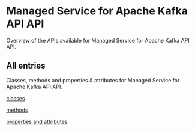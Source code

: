 [
This is a templated file. Adding content to this file may result in it being
reverted. Instead, if you want to place additional content, create an
"overview_content.md" file in `docs/` directory. The Sphinx tool will
pick up on the content and merge the content.
]: #

# Managed Service for Apache Kafka API API

Overview of the APIs available for Managed Service for Apache Kafka API API.

## All entries

Classes, methods and properties & attributes for
Managed Service for Apache Kafka API API.

[classes](https://cloud.google.com/python/docs/reference/google-cloud-managedkafka-schemaregistry/latest/summary_class.html)

[methods](https://cloud.google.com/python/docs/reference/google-cloud-managedkafka-schemaregistry/latest/summary_method.html)

[properties and
attributes](https://cloud.google.com/python/docs/reference/google-cloud-managedkafka-schemaregistry/latest/summary_property.html)

